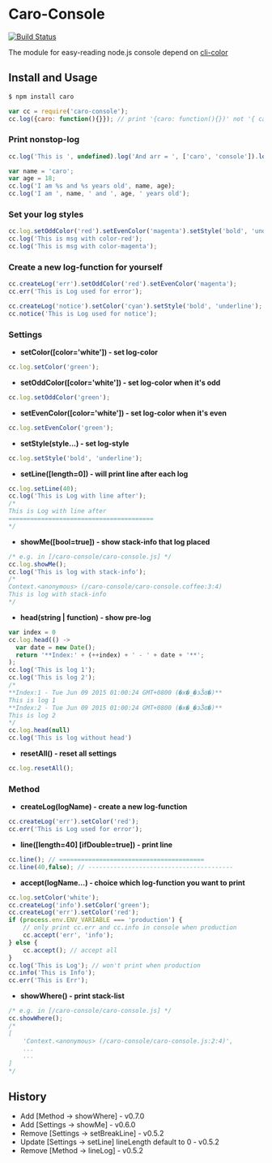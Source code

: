 # Caro-Console

[![Build Status](https://travis-ci.org/carozozo/caro-console.svg?branch=master)](https://travis-ci.org/carozozo/caro-console)

The module for easy-reading node.js console depend on [cli-color](https://www.npmjs.com/package/cli-color)

## Install and Usage

```bash
$ npm install caro
```

```javascript
var cc = require('caro-console');
cc.log({caro: function(){}}); // print '{caro: function(){})' not '{ caro: [Function] }'
```

### Print nonstop-log
```javascript
cc.log('This is ', undefined).log('And arr = ', ['caro', 'console']).log('End');

var name = 'caro';
var age = 18;
cc.log('I am %s and %s years old', name, age);
cc.log('I am ', name, ' and ', age, ' years old');
```

### Set your log styles
```javascript
cc.log.setOddColor('red').setEvenColor('magenta').setStyle('bold', 'underline');
cc.log('This is msg with color-red');
cc.log('This is msg with color-magenta');
```

### Create a new log-function for yourself
```javascript
cc.createLog('err').setOddColor('red').setEvenColor('magenta');
cc.err('This is Log used for error');

cc.createLog('notice').setColor('cyan').setStyle('bold', 'underline');
cc.notice('This is Log used for notice');
```

### Settings
- **setColor([color='white']) - set log-color**
```javascript
cc.log.setColor('green');
```
- **setOddColor([color='white']) - set log-color when it's odd**
```javascript
cc.log.setOddColor('green');
```
- **setEvenColor([color='white']) - set log-color when it's even**
```javascript
cc.log.setEvenColor('green');
```
- **setStyle(style...) - set log-style**
```javascript
cc.log.setStyle('bold', 'underline');
```
- **setLine([length=0]) - will print line after each log**
```javascript
cc.log.setLine(40);
cc.log('This is Log with line after');
/*
This is Log with line after
========================================
*/
```
- **showMe([bool=true]) - show stack-info that log placed**
```javascript
/* e.g. in [/caro-console/caro-console.js] */
cc.log.showMe();
cc.log('This is log with stack-info');
/*
Context.<anonymous> (/caro-console/caro-console.coffee:3:4)
This is log with stack-info
*/
```
- **head(string | function) - show pre-log**
```javascript
var index = 0
cc.log.head(() ->
  var date = new Date();
  return '**Index:' + (++index) + ' - ' + date + '**';
);
cc.log('This is log 1');
cc.log('This is log 2');
/*
**Index:1 - Tue Jun 09 2015 01:00:24 GMT+0800 (�x�_�зǮɶ�)**
This is log 1
**Index:2 - Tue Jun 09 2015 01:00:24 GMT+0800 (�x�_�зǮɶ�)**
This is log 2
*/
cc.log.head(null)
cc.log('This is log without head')
```
- **resetAll() - reset all settings**
```javascript
cc.log.resetAll();
```

### Method
- **createLog(logName) - create a new log-function**
```javascript
cc.createLog('err').setColor('red');
cc.err('This is Log used for error');
```
- **line([length=40] [ifDouble=true]) - print line**
```javascript
cc.line(); // ========================================
cc.line(40,false); // ----------------------------------------
```
- **accept(logName...) - choice which log-function you want to print**
```javascript
cc.log.setColor('white');
cc.createLog('info').setColor('green');
cc.createLog('err').setColor('red');
if (process.env.ENV_VARIABLE === 'production') {
    // only print cc.err and cc.info in console when production
    cc.accept('err', 'info');
} else {
    cc.accept(); // accept all
}
cc.log('This is Log'); // won't print when production
cc.info('This is Info');
cc.err('This is Err'); 
```
- **showWhere() - print stack-list**
```javascript
/* e.g. in [/caro-console/caro-console.js] */
cc.showWhere();
/*
[ 
    'Context.<anonymous> (/caro-console/caro-console.js:2:4)',
    ...
    ...
]
*/
```

## History
- Add [Method -> showWhere] - v0.7.0
- Add [Settings -> showMe] - v0.6.0
- Remove [Settings -> setBreakLine] - v0.5.2
- Update [Settings -> setLine] lineLength default to 0 - v0.5.2
- Remove [Method -> lineLog] - v0.5.2